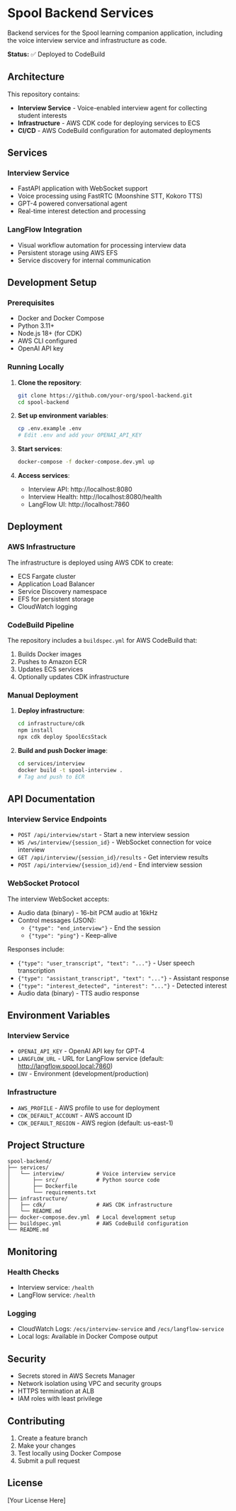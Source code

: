 # Spool Backend Services

Backend services for the Spool learning companion application, including the voice interview service and infrastructure as code.

**Status:** ✅ Deployed to CodeBuild

## Architecture

This repository contains:

- **Interview Service** - Voice-enabled interview agent for collecting student interests
- **Infrastructure** - AWS CDK code for deploying services to ECS
- **CI/CD** - AWS CodeBuild configuration for automated deployments

## Services

### Interview Service
- FastAPI application with WebSocket support
- Voice processing using FastRTC (Moonshine STT, Kokoro TTS)
- GPT-4 powered conversational agent
- Real-time interest detection and processing

### LangFlow Integration
- Visual workflow automation for processing interview data
- Persistent storage using AWS EFS
- Service discovery for internal communication

## Development Setup

### Prerequisites
- Docker and Docker Compose
- Python 3.11+
- Node.js 18+ (for CDK)
- AWS CLI configured
- OpenAI API key

### Running Locally

1. **Clone the repository**:
   ```bash
   git clone https://github.com/your-org/spool-backend.git
   cd spool-backend
   ```

2. **Set up environment variables**:
   ```bash
   cp .env.example .env
   # Edit .env and add your OPENAI_API_KEY
   ```

3. **Start services**:
   ```bash
   docker-compose -f docker-compose.dev.yml up
   ```

4. **Access services**:
   - Interview API: http://localhost:8080
   - Interview Health: http://localhost:8080/health
   - LangFlow UI: http://localhost:7860

## Deployment

### AWS Infrastructure

The infrastructure is deployed using AWS CDK to create:
- ECS Fargate cluster
- Application Load Balancer
- Service Discovery namespace
- EFS for persistent storage
- CloudWatch logging

### CodeBuild Pipeline

The repository includes a `buildspec.yml` for AWS CodeBuild that:
1. Builds Docker images
2. Pushes to Amazon ECR
3. Updates ECS services
4. Optionally updates CDK infrastructure

### Manual Deployment

1. **Deploy infrastructure**:
   ```bash
   cd infrastructure/cdk
   npm install
   npx cdk deploy SpoolEcsStack
   ```

2. **Build and push Docker image**:
   ```bash
   cd services/interview
   docker build -t spool-interview .
   # Tag and push to ECR
   ```

## API Documentation

### Interview Service Endpoints

- `POST /api/interview/start` - Start a new interview session
- `WS /ws/interview/{session_id}` - WebSocket connection for voice interview
- `GET /api/interview/{session_id}/results` - Get interview results
- `POST /api/interview/{session_id}/end` - End interview session

### WebSocket Protocol

The interview WebSocket accepts:
- Audio data (binary) - 16-bit PCM audio at 16kHz
- Control messages (JSON):
  - `{"type": "end_interview"}` - End the session
  - `{"type": "ping"}` - Keep-alive

Responses include:
- `{"type": "user_transcript", "text": "..."}` - User speech transcription
- `{"type": "assistant_transcript", "text": "..."}` - Assistant response
- `{"type": "interest_detected", "interest": "..."}` - Detected interest
- Audio data (binary) - TTS audio response

## Environment Variables

### Interview Service
- `OPENAI_API_KEY` - OpenAI API key for GPT-4
- `LANGFLOW_URL` - URL for LangFlow service (default: http://langflow.spool.local:7860)
- `ENV` - Environment (development/production)

### Infrastructure
- `AWS_PROFILE` - AWS profile to use for deployment
- `CDK_DEFAULT_ACCOUNT` - AWS account ID
- `CDK_DEFAULT_REGION` - AWS region (default: us-east-1)

## Project Structure

```
spool-backend/
├── services/
│   └── interview/          # Voice interview service
│       ├── src/            # Python source code
│       ├── Dockerfile
│       └── requirements.txt
├── infrastructure/
│   ├── cdk/                # AWS CDK infrastructure
│   └── README.md
├── docker-compose.dev.yml  # Local development setup
├── buildspec.yml           # AWS CodeBuild configuration
└── README.md
```

## Monitoring

### Health Checks
- Interview service: `/health`
- LangFlow service: `/health`

### Logging
- CloudWatch Logs: `/ecs/interview-service` and `/ecs/langflow-service`
- Local logs: Available in Docker Compose output

## Security

- Secrets stored in AWS Secrets Manager
- Network isolation using VPC and security groups
- HTTPS termination at ALB
- IAM roles with least privilege

## Contributing

1. Create a feature branch
2. Make your changes
3. Test locally using Docker Compose
4. Submit a pull request

## License

[Your License Here] 